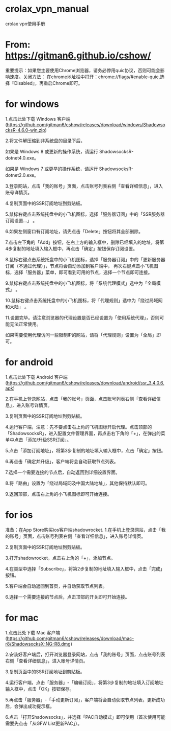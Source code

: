 # crolax_vpn_manual
crolax vpn使用手册

# From: https://gitman6.github.io/cshow/
重要提示：如果您主要使用Chrome浏览器，请务必停用quic协议，否则可能会影响速度。关闭方法：
在chrome地址栏中打开：chrome://flags/#enable-quic,选择『Disabled』，再重启Chrome即可。


# for windows
1.点击此处下载 Windows 客户端(https://github.com/gitman6/cshow/releases/download/windows/ShadowsocksR-4.6.0-win.zip)

2.将文件解压缩到非系统盘的目录下后，

如果是 Windows 8 或更新的操作系统，请运行 ShadowsocksR-dotnet4.0.exe。

如果是 Windows 7 或更早的操作系统，请运行 ShadowsocksR-dotnet2.0.exe。

3.登录网站，点击「我的账号」页面，点击账号列表右侧「查看详细信息」，进入账号详情页。

4.复制页面中的SSR订阅地址到剪贴板。

5.鼠标右键点击系统托盘中的小飞机图标，选择「服务器订阅」中的「SSR服务器订阅设置…」 。

6.如果左侧窗口有订阅地址，请先点击「Delete」按钮将其全部删除。

7.点击左下角的「Add」按钮，在右上方的输入框中，删除已经填入的地址，将第4步复制的地址填入输入框中，再点击「确定」按钮保存订阅设置。

8.鼠标右键点击系统托盘中的小飞机图标，选择「服务器订阅」中的「更新服务器订阅（不通过代理）」，节点将会自动添加到客户端中， 再次右键点击小飞机图标，选择「服务器」菜单，即可看到可用的节点，选择一个节点即可连接。

9.鼠标右键点击系统托盘中的小飞机图标，将「系统代理模式」选中为「全局模式」 。

10.鼠标右键点击系统托盘中的小飞机图标，将「代理规则」选中为「绕过局域网和大陆」 。

11.设置完毕。请注意浏览器的代理设置是否已经设置为「使用系统代理」，否则可能无法正常使用。

如果需要使用代理访问一些限制IP的网站，请将「代理规则」设置为「全局」即可。


# for android
1.点击此处下载 Android 客户端(https://github.com/gitman6/cshow/releases/download/android/ssr_3.4.0.6.apk)

2.在手机上登录网站，点击「我的账号」页面，点击账号列表右侧「查看详细信息」，进入账号详情页。

3.复制页面中的SSR订阅地址到剪贴板。

4.运行客户端，注意：先不要点击右上角的飞机图标开启代理。点击顶部的「ShadowsocksR」，进入配置文件管理界面，再点击右下角的「+」，在弹出的菜单中点击「添加/升级SSR订阅」。

5.点击「添加订阅地址」，将第3步复制的地址填入输入框中，点击「确定」按钮。

6.再点击「确定并升级」，客户端将会自动获取节点列表。

7.选择一个需要连接的节点后，自动返回到详细设置界面。

8.将「路由」设置为「绕过局域网及中国大陆地址」，其他保持默认即可。

9.返回顶部，点击右上角的小飞机图标即可开始连接。

# for ios
准备：在App Store购买ios客户端shadowrocket.
1.在手机上登录网站，点击「我的账号」页面，点击账号列表右侧「查看详细信息」，进入账号详情页。

2.复制页面中的SSR订阅地址到剪贴板。

3.打开shadowrocket，点击右上角的「+」，添加节点。

4.在类型中选择「Subscribe」，将第2步复制的地址填入输入框中，点击「完成」按钮。

5.客户端会自动返回到首页，并自动获取节点列表。

6.选择一个需要连接的节点后，点击顶部的开关即可开始连接。

# for mac
1.点击此处下载 Mac 客户端(https://github.com/gitman6/cshow/releases/download/mac-r8/ShadowsocksX-NG-R8.dmg)

2.安装好客户端后，打开浏览器登录网站，点击「我的账号」页面，点击账号列表右侧「查看详细信息」，进入账号详情页。

3.复制页面中的SSR订阅地址到剪贴板。

4.运行客户端，点击「服务器」-「编辑订阅」，将第3步复制的地址填入订阅地址输入框中，点击「OK」按钮保存。

5.再点击「服务器」-「手动更新订阅」，客户端将会自动获取节点列表，更新成功后，会弹出成功提示框。

6.点击「打开Shadowsocks」，并选择「PAC自动模式」即可使用（首次使用可能需要先点击「从GFW List更新PAC」）。



